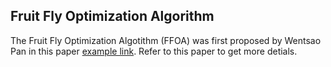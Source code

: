 ## Fruit Fly Optimization Algorithm
The Fruit Fly Optimization Algotithm (FFOA) was first proposed by Wentsao Pan in this paper
[example link](http://www.sciencedirect.com/science/article/pii/S0950705111001365).
Refer to this paper to get more detials.
